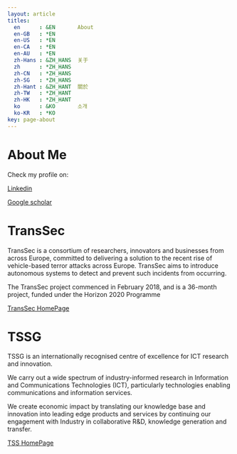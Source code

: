 ```yaml
---
layout: article
titles:
  en      : &EN       About
  en-GB   : *EN
  en-US   : *EN
  en-CA   : *EN
  en-AU   : *EN
  zh-Hans : &ZH_HANS  关于
  zh      : *ZH_HANS
  zh-CN   : *ZH_HANS
  zh-SG   : *ZH_HANS
  zh-Hant : &ZH_HANT  關於
  zh-TW   : *ZH_HANT
  zh-HK   : *ZH_HANT
  ko      : &KO       소개
  ko-KR   : *KO
key: page-about
---
```


# About Me
Check my profile on:

[Linkedin](www.linkedin.com/in/ruisonghan)

[Google scholar](https://scholar.google.com/citations?user=RQIWZRQAAAAJ&hl=en)

# TransSec

TransSec is a consortium of researchers, innovators and businesses from across Europe, committed to delivering a solution to the recent rise of vehicle-based terror attacks across Europe. TransSec aims to introduce autonomous systems to detect and prevent such incidents from occurring.

The TransSec project commenced in February 2018, and is a 36-month project, funded under the Horizon 2020 Programme

[TransSec HomePage](http://www.transsec.eu/)

# TSSG

TSSG is an internationally recognised centre of excellence for ICT research and innovation.

We carry out a wide spectrum of industry-informed research in Information and Communications Technologies (ICT), particularly technologies enabling communications and information services.

We create economic impact by translating our knowledge base and innovation into leading edge products and services by continuing our engagement with Industry in collaborative R&D, knowledge generation and transfer.

[TSS HomePage](https://tssg.org/)
